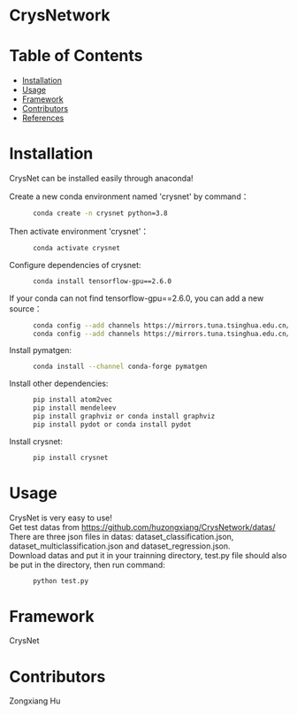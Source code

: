 # CrysNetwork

# Table of Contents
* [Installation](#installation)
* [Usage](#usage)
* [Framework](#crysnet-framework)
* [Contributors](#contributors)
* [References](#references)

<a name="Installation"></a>
# Installation

CrysNet can be installed easily through anaconda!

Create a new conda environment named 'crysnet' by command：  
```bash
      conda create -n crysnet python=3.8  
```
Then activate environment 'crysnet'：  
```bash
      conda activate crysnet  
```    
Configure dependencies of crysnet:  
```bash
      conda install tensorflow-gpu==2.6.0  
```
If your conda can not find tensorflow-gpu==2.6.0, you can add a new source：  
```bash
      conda config --add channels https://mirrors.tuna.tsinghua.edu.cn/anaconda/pkgs/free/  
      conda config --add channels https://mirrors.tuna.tsinghua.edu.cn/anaconda/pkgs/main/  
```
Install pymatgen:  
```bash
      conda install --channel conda-forge pymatgen  
```      
Install other dependencies:  
```bash
      pip install atom2vec  
      pip install mendeleev  
      pip install graphviz or conda install graphviz  
      pip install pydot or conda install pydot  
```
Install crysnet:  
```bash
      pip install crysnet  
```
      

<a name="Usage"></a>
# Usage

CrysNet is very easy to use!  
Get test datas from https://github.com/huzongxiang/CrysNetwork/datas/  
There are three json files in datas: dataset_classification.json, dataset_multiclassification.json and dataset_regression.json.  
Download datas and put it in your trainning directory, test.py file should also be put in the directory, then run command:  
```bash
      python test.py  
```


<a name="CrysNet Framework"></a>
# Framework
CrysNet 


<a name="Contributors"></a>
# Contributors
Zongxiang Hu
